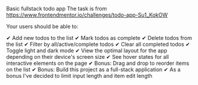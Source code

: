 Basic fullstack todo app 
The task is from https://www.frontendmentor.io/challenges/todo-app-Su1_KokOW



Your users should be able to:

   ✔ Add new todos to the list
   ✔ Mark todos as complete
   ✔ Delete todos from the list
   ✔ Filter by all/active/complete todos
   ✔ Clear all completed todos
   ✔ Toggle light and dark mode
   ✔ View the optimal layout for the app depending on their device's screen size
   ✔ See hover states for all interactive elements on the page
   ✔ Bonus: Drag and drop to reorder items on the list
   ✔ Bonus: Build this project as a full-stack application
   ✔ As a bonus I've decided to limit input length and item edit length
